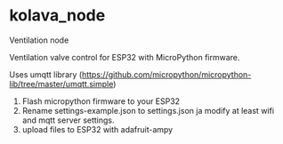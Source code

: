 # kolava_node
Ventilation node

Ventilation valve control for ESP32 with MicroPython firmware.

Uses umqtt library (https://github.com/micropython/micropython-lib/tree/master/umqtt.simple)

1. Flash micropython firmware to your ESP32
2. Rename settings-example.json to settings.json ja modify at least wifi and mqtt server settings.
3. upload files to ESP32 with adafruit-ampy
